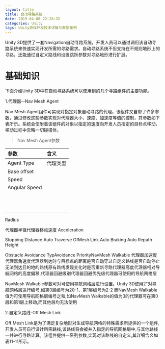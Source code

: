 ```yaml
---
layout: title
title: 自动寻路系统
date: 2019-04-08 22:28:32
categories: Unity
tags: Unity游戏开发技术详解与典型案例
---
```

Unity 3D提供了一套Navigation自动寻路系统，开发人员可以通过调用该自动寻路系统来快速实现开发所需的寻路需求。自动寻路系统不但支持在不规则地形上的寻路，还能通过自定义路线和设置跳跃参数对寻路地形进行扩展。

<!--more-->

# 基础知识

下面介绍Unity 3D中在自动寻路系统可以使用到的几个寻路组件的主要功能。

1.代理器\-\-Nav Mesh Agent

Nav Mesh Agent组件可实现对指定对象自动寻路的代理，该组件又自带了许多参数，通过修改这些参数实现对代理器大小、速度、加速度等值的控制，其参数如下表所示。系统会使附着该组件的对象以指定的速度向开发人员指定的目标点移动，移动过程中忽略一切碰撞体。

> Nav Mesh Agent参数

| 参数  | 含义  |
| :------------ | :------------ |
| Agent Type  | 代理类型  |
| Base offset  |   |
| Speed  |   |
| Angular Speed  |   |
|   |   |
|   |   |
|   |   |
|   |   |
|   |   |
|   |   |
|   |   |
|   |   |
|   |   |
|   |   |
|   |   |

Radius

代理器半径代理器移动速度
Acceleration

Stopping Distance
Auto Traverse OfMesh Link
Auto Braking
Auto Repath
Height

Obstacle Avoidance TypAvoidance PriorityNavMesh Walkable
代理器加速度代理器角速度代理器到达时与目标点的距离是否自动穿过自定义路线是否自动停止无法到达目的地的路线原有路线发现变化时是否重新寻路代理器高度代理器相对导航网格的高度偏移,代理器回避级别代理器回避优先级代理器可使用的导航网格层

NavMesh Walkable参数可对可使用导航网格层进行设置。Unity 3D使用2"对导航网格层进行编号,如第0层编号为20-1、第1层编号为2-2 而NavMesh Walkable值为可使用导航网格层编号之和,如NavMesh Walkable的值为3的代理器可在第0层和第1层上移动,而其他层均无法使用

2.自定义路线-Off Mesh Link

Off Mesh Link是为了满足复杂地形对生成导航网格的特殊需求所提供的一个组件,开发人员可自行设计所需路线,该路线将会被并入指定的导航网格层中,与其他路线一并进行寻路计算。该组件提供一系列参数,实现对该路线的自定义,其详细含义如表11-11所示。
